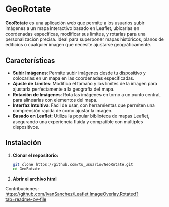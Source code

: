 # GeoRotate

**GeoRotate** es una aplicación web que permite a los usuarios subir imágenes a un mapa interactivo basado en Leaflet, ubicarlas en coordenadas específicas, modificar sus límites, y rotarlas para una personalización precisa. Ideal para superponer mapas históricos, planos de edificios o cualquier imagen que necesite ajustarse geográficamente.

## Características

- **Subir Imágenes**: Permite subir imágenes desde tu dispositivo y colocarlas en un mapa en las coordenadas especificadas.
- **Ajuste de Límites**: Modifica el tamaño y los límites de la imagen para ajustarla perfectamente a la geografía del mapa.
- **Rotación de Imágenes**: Rota las imágenes en torno a un punto central, para alinearlas con elementos del mapa.
- **Interfaz Intuitiva**: Fácil de usar, con herramientas que permiten una comprensión rapida de como ajustar la imagen.
- **Basado en Leaflet**: Utiliza la popular biblioteca de mapas Leaflet, asegurando una experiencia fluida y compatible con múltiples dispositivos.

## Instalación

1. **Clonar el repositorio:**

   ```bash
   git clone https://github.com/tu_usuario/GeoRotate.git
   cd GeoRotate
2. **Abrir el archivo html**

Contribuciones: 
https://github.com/IvanSanchez/Leaflet.ImageOverlay.Rotated?tab=readme-ov-file

